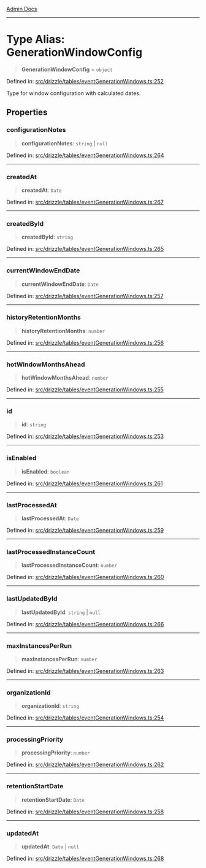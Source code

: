 [Admin Docs](/)

***

# Type Alias: GenerationWindowConfig

> **GenerationWindowConfig** = `object`

Defined in: [src/drizzle/tables/eventGenerationWindows.ts:252](https://github.com/Sourya07/talawa-api/blob/ead7a48e0174153214ee7311f8b242ee1c1a12ca/src/drizzle/tables/eventGenerationWindows.ts#L252)

Type for window configuration with calculated dates.

## Properties

### configurationNotes

> **configurationNotes**: `string` \| `null`

Defined in: [src/drizzle/tables/eventGenerationWindows.ts:264](https://github.com/Sourya07/talawa-api/blob/ead7a48e0174153214ee7311f8b242ee1c1a12ca/src/drizzle/tables/eventGenerationWindows.ts#L264)

***

### createdAt

> **createdAt**: `Date`

Defined in: [src/drizzle/tables/eventGenerationWindows.ts:267](https://github.com/Sourya07/talawa-api/blob/ead7a48e0174153214ee7311f8b242ee1c1a12ca/src/drizzle/tables/eventGenerationWindows.ts#L267)

***

### createdById

> **createdById**: `string`

Defined in: [src/drizzle/tables/eventGenerationWindows.ts:265](https://github.com/Sourya07/talawa-api/blob/ead7a48e0174153214ee7311f8b242ee1c1a12ca/src/drizzle/tables/eventGenerationWindows.ts#L265)

***

### currentWindowEndDate

> **currentWindowEndDate**: `Date`

Defined in: [src/drizzle/tables/eventGenerationWindows.ts:257](https://github.com/Sourya07/talawa-api/blob/ead7a48e0174153214ee7311f8b242ee1c1a12ca/src/drizzle/tables/eventGenerationWindows.ts#L257)

***

### historyRetentionMonths

> **historyRetentionMonths**: `number`

Defined in: [src/drizzle/tables/eventGenerationWindows.ts:256](https://github.com/Sourya07/talawa-api/blob/ead7a48e0174153214ee7311f8b242ee1c1a12ca/src/drizzle/tables/eventGenerationWindows.ts#L256)

***

### hotWindowMonthsAhead

> **hotWindowMonthsAhead**: `number`

Defined in: [src/drizzle/tables/eventGenerationWindows.ts:255](https://github.com/Sourya07/talawa-api/blob/ead7a48e0174153214ee7311f8b242ee1c1a12ca/src/drizzle/tables/eventGenerationWindows.ts#L255)

***

### id

> **id**: `string`

Defined in: [src/drizzle/tables/eventGenerationWindows.ts:253](https://github.com/Sourya07/talawa-api/blob/ead7a48e0174153214ee7311f8b242ee1c1a12ca/src/drizzle/tables/eventGenerationWindows.ts#L253)

***

### isEnabled

> **isEnabled**: `boolean`

Defined in: [src/drizzle/tables/eventGenerationWindows.ts:261](https://github.com/Sourya07/talawa-api/blob/ead7a48e0174153214ee7311f8b242ee1c1a12ca/src/drizzle/tables/eventGenerationWindows.ts#L261)

***

### lastProcessedAt

> **lastProcessedAt**: `Date`

Defined in: [src/drizzle/tables/eventGenerationWindows.ts:259](https://github.com/Sourya07/talawa-api/blob/ead7a48e0174153214ee7311f8b242ee1c1a12ca/src/drizzle/tables/eventGenerationWindows.ts#L259)

***

### lastProcessedInstanceCount

> **lastProcessedInstanceCount**: `number`

Defined in: [src/drizzle/tables/eventGenerationWindows.ts:260](https://github.com/Sourya07/talawa-api/blob/ead7a48e0174153214ee7311f8b242ee1c1a12ca/src/drizzle/tables/eventGenerationWindows.ts#L260)

***

### lastUpdatedById

> **lastUpdatedById**: `string` \| `null`

Defined in: [src/drizzle/tables/eventGenerationWindows.ts:266](https://github.com/Sourya07/talawa-api/blob/ead7a48e0174153214ee7311f8b242ee1c1a12ca/src/drizzle/tables/eventGenerationWindows.ts#L266)

***

### maxInstancesPerRun

> **maxInstancesPerRun**: `number`

Defined in: [src/drizzle/tables/eventGenerationWindows.ts:263](https://github.com/Sourya07/talawa-api/blob/ead7a48e0174153214ee7311f8b242ee1c1a12ca/src/drizzle/tables/eventGenerationWindows.ts#L263)

***

### organizationId

> **organizationId**: `string`

Defined in: [src/drizzle/tables/eventGenerationWindows.ts:254](https://github.com/Sourya07/talawa-api/blob/ead7a48e0174153214ee7311f8b242ee1c1a12ca/src/drizzle/tables/eventGenerationWindows.ts#L254)

***

### processingPriority

> **processingPriority**: `number`

Defined in: [src/drizzle/tables/eventGenerationWindows.ts:262](https://github.com/Sourya07/talawa-api/blob/ead7a48e0174153214ee7311f8b242ee1c1a12ca/src/drizzle/tables/eventGenerationWindows.ts#L262)

***

### retentionStartDate

> **retentionStartDate**: `Date`

Defined in: [src/drizzle/tables/eventGenerationWindows.ts:258](https://github.com/Sourya07/talawa-api/blob/ead7a48e0174153214ee7311f8b242ee1c1a12ca/src/drizzle/tables/eventGenerationWindows.ts#L258)

***

### updatedAt

> **updatedAt**: `Date` \| `null`

Defined in: [src/drizzle/tables/eventGenerationWindows.ts:268](https://github.com/Sourya07/talawa-api/blob/ead7a48e0174153214ee7311f8b242ee1c1a12ca/src/drizzle/tables/eventGenerationWindows.ts#L268)
